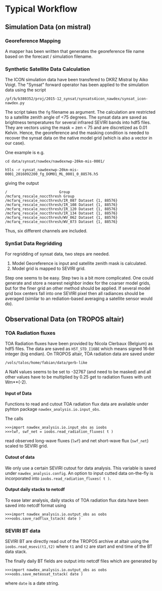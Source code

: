 # Typical Workflow
## Simulation Data (on mistral)
### Georeference Mapping 
A mapper has been written that generates the georeference file name based on the forecast / simulation filename.

### Synthetic Satellite Data Calculation
The ICON simulation data have been transfered to DKRZ Mistral by Aiko Voigt. The "Synsat" forward operator has been applied to the simulation data using the script 
```
/pf/b/b380352/proj/2015-12_synsat/synsats4icon_nawdex/synsat_icon-nawdex.py
```
The script takes the `fg` filename as argument. The calculation are restricted to a satellite zenith angle of <75 degrees. The synsat data are saved as brightness temperatures for several infrared SEVIRI bands into hdf5 files. They are vectors using the mask = zen < 75 and are discretized as 0.01 Kelvin. Hence, the georeference and the masking condition is needed to recover the synsat data on the native model grid (which is also a vector in our case).

One example is e.g.
```
cd data/synsat/nawdex/nawdexnwp-20km-mis-0001/

h5ls -r synsat_nawdexnwp-20km-mis-0001_2016092200_fg_DOM01_ML_0001_0_88576.h5
```
giving the output
```
/                        Group
/mcfarq_rescale_noccthresh Group
/mcfarq_rescale_noccthresh/IR_087 Dataset {1, 88576}
/mcfarq_rescale_noccthresh/IR_108 Dataset {1, 88576}
/mcfarq_rescale_noccthresh/IR_120 Dataset {1, 88576}
/mcfarq_rescale_noccthresh/IR_134 Dataset {1, 88576}
/mcfarq_rescale_noccthresh/WV_062 Dataset {1, 88576}
/mcfarq_rescale_noccthresh/WV_073 Dataset {1, 88576}
```
Thus, six different channels are included.

### SynSat Data Regridding
For regridding of synsat data, two steps are needed.

1. Model Georeference is input and satellite zenith mask is calculated.
2. Model grid is mapped to SEVIRI grid.

Step one seems to be easy. Step two is a bit more complicated. One could generate and store a nearest neighbor index for the coarser model grids, but for the finer grid an other method should be applied. If several model grid box centers fall into one SEVIRI pixel then all radiances should be averaged (similar to an rediation-based averaging a satellite sensor would do).

## Observational Data (on TROPOS altair)
### TOA Radiation fluxes
TOA Radiation fluxes have been provided by Nicola Clerbaux (Belgium) as hdf5 files. The data are saved as `H5T_STD_I16BE` which means signed 16-bit integer (big endian). On TROPOS altair, TOA radiation data are saved under
```
/vols/talos/home/fabian/data/gerb-like
```
A NaN values seems to be set to -32767 (and need to be masked) and all other values have to be multiplied by 0.25 get to radiation fluxes with unit Wm**(-2).

#### Input of Data
Functions to read and cutout TOA radiation flux data are available under pyhton package `nawdex_analysis.io.input_obs`.

The calls 
```
>>>import nawdex_analysis.io.input_obs as ioobs
>>>lwf, swf_net = ioobs.read_radiation_fluxes( t )
``` 
read observed long-wave fluxes (`lwf`) and net short-wave flux (`swf_net`) scaled to SEVIRI grid.

#### Cutout of data
We only use a certain SEVIRI cutout for data analysis. This variable is saved under `nawdex_analysis.config`. An option to input cutted data on-the-fly is incorporated into `ioobs.read_radiation_fluxes( t )`.

#### Output daily stacks to netcdf
To ease later analysis, daily stacks of TOA radiation flux data have been saved into netcdf format using 

```
>>>import nawdex_analysis.io.output_obs as oobs
>>>oobs.save_radflux_tstack( date )
```


### SEVIRI BT data
SEVIRI BT are directly read out of the TROPOS archive at altair using the `ioobs.read_msevi(t1,t2)` where `t1` and `t2` are start and end time of the BT data stack.

The finally daily BT fields are output into netcdf files which are generated by 

```
>>>import nawdex_analysis.io.output_obs as oobs
>>>oobs.save_meteosat_tstack( date )
```
where `date` is a date string.